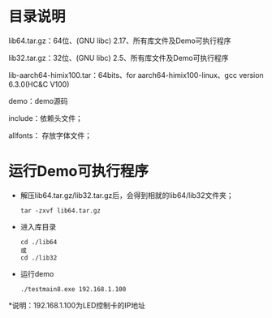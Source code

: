 # 目录说明

lib64.tar.gz：64位、(GNU libc) 2.17、所有库文件及Demo可执行程序

lib32.tar.gz：32位、(GNU libc) 2.5、所有库文件及Demo可执行程序

lib-aarch64-himix100.tar：64bits、for aarch64-himix100-linux、gcc version 6.3.0(HC&C V100)

demo：demo源码

include：依赖头文件；

allfonts： 存放字体文件；



# 运行Demo可执行程序

- 解压lib64.tar.gz/lib32.tar.gz后，会得到相就的lib64/lib32文件夹；

  ```
  tar -zxvf lib64.tar.gz
  ```

- 进入库目录

  ```
  cd ./lib64
  或
  cd ./lib32
  ```

- 运行demo

  ```
  ./testmain8.exe 192.168.1.100 
  ```


*说明：192.168.1.100为LED控制卡的IP地址

